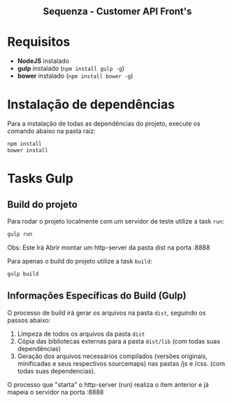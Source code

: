 <p align="center">
  <h2 align="center">Sequenza - Customer API Front's</h2>    
</p>

# Requisitos
- **NodeJS** instalado
- **gulp** instalado (`npm install gulp -g`)
- **bower** instalado (`npm install bower -g`)

# Instalação de dependências

Para a instalação de todas as dependências do projeto, execute os comando abaixo na pasta raiz: 

```js
npm install
bower install
```

# Tasks Gulp

## Build do projeto

Para rodar o projeto localmente com um servidor de teste utilize a task `run`:
```js
gulp run
```

Obs: Este Irá Abrir montar um http-server da pasta dist na porta :8888


Para apenas o build do projeto utilize a task `build`:
```js
gulp build
```

## Informações Específicas do Build (Gulp)

O processo de build irá gerar os arquivos na pasta `dist`, seguindo os passos abaixo:
1. Limpeza de todos os arquivos da pasta `dist`
2. Cópia das bibliotecas externas para a pasta `dist/lib` (com todas suas dependências)
3. Geração dos arquivos necessários compilados (versões originais, minificadas e seus respectivos sourcemaps) nas pastas /js e /css. (com todas suas dependencias).

O processo que "starta" o http-server (run) realiza o item anterior e já mapeia o servidor na porta :8888
